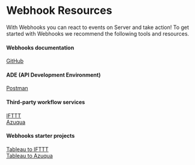 # Webhook Resources
With Webhooks you can react to events on Server and take action! To get started with Webhooks we recommend the following tools and resources.

#### Webhooks documentation
[GitHub](https://github.com/tableau/webhooks-docs)

#### ADE (API Development Environment)
[Postman](https://www.getpostman.com/downloads/)

#### Third-party workflow services
[IFTTT](https://ifttt.com/)\
[Azuqua](https://azuqua.com/app-library/tableau)

#### Webhooks starter projects
[Tableau to IFTTT](https://glitch.com/~tableau-webhooks-iftt)\
[Tableau to Azuqua](https://glitch.com/~tableau-azuqua)
